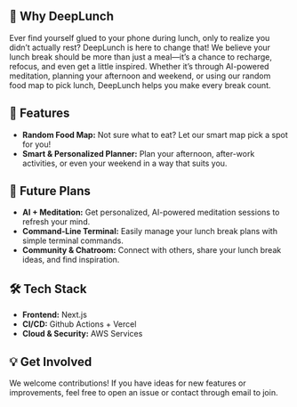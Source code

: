 ## 🌟 Why DeepLunch

Ever find yourself glued to your phone during lunch, only to realize you didn’t actually rest? DeepLunch is here to change that! We believe your lunch break should be more than just a meal—it’s a chance to recharge, refocus, and even get a little inspired. Whether it’s through AI-powered meditation, planning your afternoon and weekend, or using our random food map to pick lunch, DeepLunch helps you make every break count.

## 🚀 Features
- **Random Food Map:** Not sure what to eat? Let our smart map pick a spot for you!
- **Smart & Personalized Planner:** Plan your afternoon, after-work activities, or even your weekend in a way that suits you.

## 🔮 Future Plans
- **AI + Meditation:** Get personalized, AI-powered meditation sessions to refresh your mind.
- **Command-Line Terminal:** Easily manage your lunch break plans with simple terminal commands.
- **Community & Chatroom:** Connect with others, share your lunch break ideas, and find inspiration.

## 🛠️ Tech Stack
- **Frontend:** Next.js
- **CI/CD:** Github Actions + Vercel
- **Cloud & Security:** AWS Services

## 💡 Get Involved
We welcome contributions! If you have ideas for new features or improvements, feel free to open an issue or contact through email to join.
